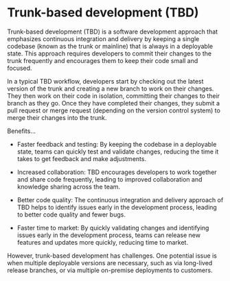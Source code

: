 # Trunk-based development (TBD)

Trunk-based development (TBD) is a software development approach that emphasizes continuous integration and delivery by keeping a single codebase (known as the trunk or mainline) that is always in a deployable state. This approach requires developers to commit their changes to the trunk frequently and encourages them to keep their code small and focused.

In a typical TBD workflow, developers start by checking out the latest version of the trunk and creating a new branch to work on their changes. They then work on their code in isolation, committing their changes to their branch as they go. Once they have completed their changes, they submit a pull request or merge request (depending on the version control system) to merge their changes into the trunk.

Benefits…

* Faster feedback and testing: By keeping the codebase in a deployable state, teams can quickly test and validate changes, reducing the time it takes to get feedback and make adjustments.

* Increased collaboration: TBD encourages developers to work together and share code frequently, leading to improved collaboration and knowledge sharing across the team.

* Better code quality: The continuous integration and delivery approach of TBD helps to identify issues early in the development process, leading to better code quality and fewer bugs.

* Faster time to market: By quickly validating changes and identifying issues early in the development process, teams can release new features and updates more quickly, reducing time to market.

However, trunk-based development has challenges. One potential issue is when multiple deployable versions are necessary, such as via long-lived release branches, or via multiple on-premise deployments to customers.
